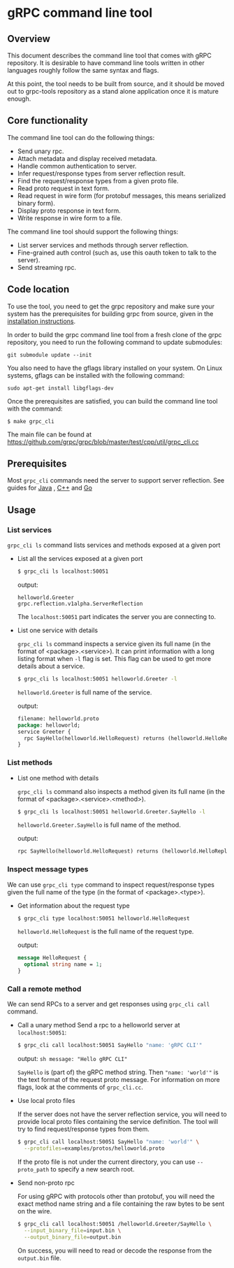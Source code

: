 # gRPC command line tool

## Overview

This document describes the command line tool that comes with gRPC repository. It is desirable to have command line
tools written in other languages roughly follow the same syntax and flags.

At this point, the tool needs to be built from source, and it should be moved out to grpc-tools repository as a stand
alone application once it is mature enough.

## Core functionality

The command line tool can do the following things:

- Send unary rpc.
- Attach metadata and display received metadata.
- Handle common authentication to server.
- Infer request/response types from server reflection result.
- Find the request/response types from a given proto file.
- Read proto request in text form.
- Read request in wire form (for protobuf messages, this means serialized binary form).
- Display proto response in text form.
- Write response in wire form to a file.

The command line tool should support the following things:

- List server services and methods through server reflection.
- Fine-grained auth control (such as, use this oauth token to talk to the server).
- Send streaming rpc.

## Code location

To use the tool, you need to get the grpc repository and make sure your system
has the prerequisites for building grpc from source, given in the [installation
instructions](https://github.com/grpc/grpc/blob/master/INSTALL.md).

In order to build the grpc command line tool from a fresh clone of the grpc
repository, you need to run the following command to update submodules:

```
git submodule update --init
```

You also need to have the gflags library installed on your system. On Linux
systems, gflags can be installed with the following command:

```
sudo apt-get install libgflags-dev
```

Once the prerequisites are satisfied, you can build the command line tool with
the command:

```
$ make grpc_cli
```

The main file can be found at
https://github.com/grpc/grpc/blob/master/test/cpp/util/grpc_cli.cc

## Prerequisites

Most `grpc_cli` commands need the server to support server reflection. See
guides for
[Java](https://github.com/grpc/grpc-java/blob/master/documentation/server-reflection-tutorial.md#enable-server-reflection)
, [C++](https://github.com/grpc/grpc/blob/master/doc/server_reflection_tutorial.md)
and [Go](https://github.com/grpc/grpc-go/blob/master/Documentation/server-reflection-tutorial.md)

## Usage

### List services

`grpc_cli ls` command lists services and methods exposed at a given port

-   List all the services exposed at a given port

    ```sh
    $ grpc_cli ls localhost:50051
    ```

    output:

    ```none
    helloworld.Greeter
    grpc.reflection.v1alpha.ServerReflection
    ```

    The `localhost:50051` part indicates the server you are connecting to.

-   List one service with details

    `grpc_cli ls` command inspects a service given its full name (in the format
    of \<package\>.\<service\>). It can print information with a long listing
    format when `-l` flag is set. This flag can be used to get more details
    about a service.

    ```sh
    $ grpc_cli ls localhost:50051 helloworld.Greeter -l
    ```

    `helloworld.Greeter` is full name of the service.

    output:

    ```proto
    filename: helloworld.proto
    package: helloworld;
    service Greeter {
      rpc SayHello(helloworld.HelloRequest) returns (helloworld.HelloReply) {}
    }

    ```

### List methods

-   List one method with details

    `grpc_cli ls` command also inspects a method given its full name (in the
    format of \<package\>.\<service\>.\<method\>).

    ```sh
    $ grpc_cli ls localhost:50051 helloworld.Greeter.SayHello -l
    ```

    `helloworld.Greeter.SayHello` is full name of the method.

    output:

    ```proto
    rpc SayHello(helloworld.HelloRequest) returns (helloworld.HelloReply) {}
    ```

### Inspect message types

We can use `grpc_cli type` command to inspect request/response types given the
full name of the type (in the format of \<package\>.\<type\>).

-   Get information about the request type

    ```sh
    $ grpc_cli type localhost:50051 helloworld.HelloRequest
    ```

    `helloworld.HelloRequest` is the full name of the request type.

    output:

    ```proto
    message HelloRequest {
      optional string name = 1;
    }
    ```

### Call a remote method

We can send RPCs to a server and get responses using `grpc_cli call` command.

-   Call a unary method Send a rpc to a helloworld server at `localhost:50051`:

    ```sh
    $ grpc_cli call localhost:50051 SayHello "name: 'gRPC CLI'"
    ```

    output: `sh message: "Hello gRPC CLI"`

    `SayHello` is (part of) the gRPC method string. Then `"name: 'world'"` is
    the text format of the request proto message. For information on more flags,
    look at the comments of `grpc_cli.cc`.

-   Use local proto files

    If the server does not have the server reflection service, you will need to
    provide local proto files containing the service definition. The tool will
    try to find request/response types from them.

    ```sh
    $ grpc_cli call localhost:50051 SayHello "name: 'world'" \
      --protofiles=examples/protos/helloworld.proto
    ```

    If the proto file is not under the current directory, you can use
    `--proto_path` to specify a new search root.

-   Send non-proto rpc

    For using gRPC with protocols other than protobuf, you will need the exact
    method name string and a file containing the raw bytes to be sent on the
    wire.

    ```bash
    $ grpc_cli call localhost:50051 /helloworld.Greeter/SayHello \
      --input_binary_file=input.bin \
      --output_binary_file=output.bin
    ```

    On success, you will need to read or decode the response from the
    `output.bin` file.
